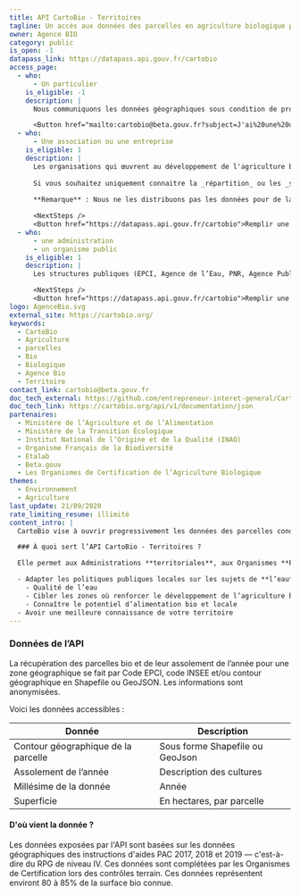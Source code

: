 ```yaml
---
title: API CartoBio - Territoires
tagline: Un accès aux données des parcelles en agriculture biologique pour les acteurs publics territoriaux
owner: Agence BIO
category: public
is_open: -1
datapass_link: https://datapass.api.gouv.fr/cartobio
access_page:
  - who:
      - Un particulier
    is_eligible: -1
    description: |
      Nous communiquons les données géographiques sous condition de projet d'installation en agriculture biologique (peu importe le label).

      <Button href="mailto:cartobio@beta.gouv.fr?subject=J'ai%20une%20question%20%C3%A0%20propos%20des%20donn%C3%A9es%20de%20mon%20territoire">Contactez-nous pour exposer votre projet</Button>
  - who:
      - Une association ou une entreprise
    is_eligible: 1
    description: |
      Les organisations qui œuvrent au développement de l'agriculture biologique peuvent faire une demande de _données géographiques_.
      
      Si vous souhaitez uniquement connaitre la _répartition_ ou les _statistiques_ de l'agriculture bio dans votre commune/département/région, [l'Agence Bio publie des données annuellement](https://www.agencebio.org/vos-outils/les-chiffres-cles/).
      
      **Remarque** : Nous ne les distribuons pas les données pour de la prospection commerciale.

      <NextSteps />
      <Button href="https://datapass.api.gouv.fr/cartobio">Remplir une demande</Button>
  - who:
      - une administration
      - un organisme public
    is_eligible: 1
    description: |
      Les structures publiques (EPCI, Agence de l’Eau, PNR, Agence Publique, …) qui souhaitent avoir accès aux données de l’API CartoBio pour des projets dans leur territoire (qualité de l’eau, alimentation, …) peuvent faire une demande.

      <NextSteps />
      <Button href="https://datapass.api.gouv.fr/cartobio">Remplir une demande</Button>
logo: AgenceBio.svg
external_site: https://cartobio.org/
keywords:
  - CartoBio
  - Agriculture
  - parcelles
  - Bio
  - Biologique
  - Agence Bio
  - Territoire
contact_link: cartobio@beta.gouv.fr
doc_tech_external: https://github.com/entrepreneur-interet-general/CartoBio-Presentation/blob/master/docs/api-territoires.md
doc_tech_link: https://cartobio.org/api/v1/documentation/json
partenaires:
  - Ministère de l’Agriculture et de l’Alimentation
  - Ministère de la Transition Écologique
  - Institut National de l’Origine et de la Qualité (INAO)
  - Organisme Français de la Biodiversité
  - Etalab
  - Beta.gouv
  - Les Organismes de Certification de l’Agriculture Biologique
themes:
  - Environnement
  - Agriculture
last_update: 21/09/2020
rate_limiting_resume: illimité
content_intro: |
  CartoBio vise à ouvrir progressivement les données des parcelles conduites en agriculture biologique en France, notamment auprès des acteurs publics territoriaux.

  ### À quoi sert l’API CartoBio - Territoires ?

  Elle permet aux Administrations **territoriales**, aux Organismes **Publics**, et aux acteurs **privés** de récupérer les données des parcelles conduites en agriculture Biologique sur le territoire afin de :

  - Adapter les politiques publiques locales sur les sujets de **l’eau** et de **l’alimentation**
    - Qualité de l’eau
    - Cibler les zones où renforcer le développement de l’agriculture biologique
    - Connaître le potentiel d’alimentation bio et locale
  - Avoir une meilleure connaissance de votre territoire
---
```


### Données de l’API

La récupération des parcelles bio et de leur assolement de l’année pour une zone géographique se fait par Code EPCI, code INSEE et/ou contour géographique en Shapefile ou GeoJSON. Les informations sont anonymisées.

Voici les données accessibles :

| Donnée                              | Description                     |
| ----------------------------------- | ------------------------------- |
| Contour géographique de la parcelle | Sous forme Shapefile ou GeoJson |
| Assolement de l’année               | Description des cultures        |
| Millésime de la donnée              | Année                           |
| Superficie                          | En hectares, par parcelle       |

#### D'où vient la donnée ?

Les données exposées par l'API sont basées sur les données géographiques des instructions d'aides PAC 2017, 2018 et 2019 — c'est-à-dire du RPG de niveau IV. Ces données sont complétées par les Organismes de Certification lors des contrôles terrain. Ces données représentent environt 80 à 85% de la surface bio connue.
